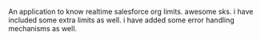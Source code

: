 An application to know realtime salesforce org limits. awesome sks. i have included some extra limits as well. i have added some error handling mechanisms as well.
